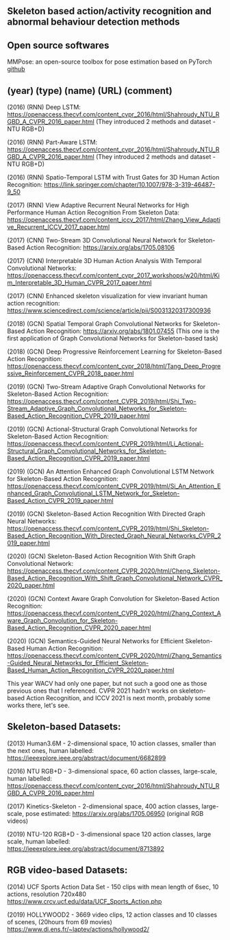 ## Skeleton based action/activity recognition and abnormal behaviour detection methods

## Open source softwares
MMPose: an open-source toolbox for pose estimation based on PyTorch [github](https://github.com/open-mmlab/mmpose)

## (year) (type) (name) (URL) (comment)

(2016) (RNN) Deep LSTM: https://openaccess.thecvf.com/content_cvpr_2016/html/Shahroudy_NTU_RGBD_A_CVPR_2016_paper.html (They introduced 2 methods and dataset - NTU RGB+D)

(2016) (RNN) Part-Aware LSTM: https://openaccess.thecvf.com/content_cvpr_2016/html/Shahroudy_NTU_RGBD_A_CVPR_2016_paper.html (They introduced 2 methods and dataset - NTU RGB+D)

(2016) (RNN) Spatio-Temporal LSTM with Trust Gates for 3D Human Action Recognition: https://link.springer.com/chapter/10.1007/978-3-319-46487-9_50

(2017) (RNN) View Adaptive Recurrent Neural Networks for High Performance Human Action Recognition From Skeleton Data: https://openaccess.thecvf.com/content_iccv_2017/html/Zhang_View_Adaptive_Recurrent_ICCV_2017_paper.html

(2017) (CNN) Two-Stream 3D Convolutional Neural Network for Skeleton-Based Action Recognition: https://arxiv.org/abs/1705.08106

(2017) (CNN) Interpretable 3D Human Action Analysis With Temporal Convolutional Networks: https://openaccess.thecvf.com/content_cvpr_2017_workshops/w20/html/Kim_Interpretable_3D_Human_CVPR_2017_paper.html

(2017) (CNN) Enhanced skeleton visualization for view invariant human action recognition: https://www.sciencedirect.com/science/article/pii/S0031320317300936

(2018) (GCN) Spatial Temporal Graph Convolutional Networks for Skeleton-Based Action Recognition: https://arxiv.org/abs/1801.07455 (This one is the first application of Graph Convolutional Networks for Skeleton-based task)

(2018) (GCN) Deep Progressive Reinforcement Learning for Skeleton-Based Action Recognition: https://openaccess.thecvf.com/content_cvpr_2018/html/Tang_Deep_Progressive_Reinforcement_CVPR_2018_paper.html

(2019) (GCN) Two-Stream Adaptive Graph Convolutional Networks for Skeleton-Based Action Recognition: https://openaccess.thecvf.com/content_CVPR_2019/html/Shi_Two-Stream_Adaptive_Graph_Convolutional_Networks_for_Skeleton-Based_Action_Recognition_CVPR_2019_paper.html

(2019) (GCN) Actional-Structural Graph Convolutional Networks for Skeleton-Based Action Recognition: https://openaccess.thecvf.com/content_CVPR_2019/html/Li_Actional-Structural_Graph_Convolutional_Networks_for_Skeleton-Based_Action_Recognition_CVPR_2019_paper.html

(2019) (GCN) An Attention Enhanced Graph Convolutional LSTM Network for Skeleton-Based Action Recognition: https://openaccess.thecvf.com/content_CVPR_2019/html/Si_An_Attention_Enhanced_Graph_Convolutional_LSTM_Network_for_Skeleton-Based_Action_CVPR_2019_paper.html

(2019) (GCN) Skeleton-Based Action Recognition With Directed Graph Neural Networks: https://openaccess.thecvf.com/content_CVPR_2019/html/Shi_Skeleton-Based_Action_Recognition_With_Directed_Graph_Neural_Networks_CVPR_2019_paper.html

(2020) (GCN) Skeleton-Based Action Recognition With Shift Graph Convolutional Network: https://openaccess.thecvf.com/content_CVPR_2020/html/Cheng_Skeleton-Based_Action_Recognition_With_Shift_Graph_Convolutional_Network_CVPR_2020_paper.html

(2020) (GCN) Context Aware Graph Convolution for Skeleton-Based Action Recognition: https://openaccess.thecvf.com/content_CVPR_2020/html/Zhang_Context_Aware_Graph_Convolution_for_Skeleton-Based_Action_Recognition_CVPR_2020_paper.html

(2020) (GCN) Semantics-Guided Neural Networks for Efficient Skeleton-Based Human Action Recognition: https://openaccess.thecvf.com/content_CVPR_2020/html/Zhang_Semantics-Guided_Neural_Networks_for_Efficient_Skeleton-Based_Human_Action_Recognition_CVPR_2020_paper.html

This year WACV had only one paper, but not such a good one as those previous ones that I referenced. CVPR 2021 hadn't works on skeleton-based Action Recognition, and ICCV 2021 is next month, probably some works there, let's see.


## Skeleton-based Datasets:

(2013) Human3.6M - 2-dimensional space, 10 action classes, smaller than the next ones, human labelled: https://ieeexplore.ieee.org/abstract/document/6682899

(2016) NTU RGB+D - 3-dimensional space, 60 action classes, large-scale, human labelled: https://openaccess.thecvf.com/content_cvpr_2016/html/Shahroudy_NTU_RGBD_A_CVPR_2016_paper.html

(2017) Kinetics-Skeleton - 2-dimensional space, 400 action classes, large-scale, pose estimated: https://arxiv.org/abs/1705.06950 (original RGB videos)

(2019) NTU-120 RGB+D - 3-dimensional space 120 action classes, large scale, human labelled: https://ieeexplore.ieee.org/abstract/document/8713892

## RGB video-based Datasets:

(2014) UCF Sports Action Data Set - 150 clips with mean length of 6sec, 10 actions, resolution 720x480 https://www.crcv.ucf.edu/data/UCF_Sports_Action.php

(2019) HOLLYWOOD2 - 3669 video clips, 12 action classes and 10 classes of scenes, (20hours from 69 movies) https://www.di.ens.fr/~laptev/actions/hollywood2/

